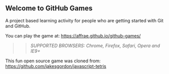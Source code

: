 ## Welcome to GitHub Games

A project based learning activity for people who are getting started with Git and GitHub.

You can play the game at: https://affrae.github.io/github-games/

>> _*SUPPORTED BROWSERS*: Chrome, Firefox, Safari, Opera and IE9+_

This fun open source game was cloned from: https://github.com/jakesgordon/javascript-tetris

